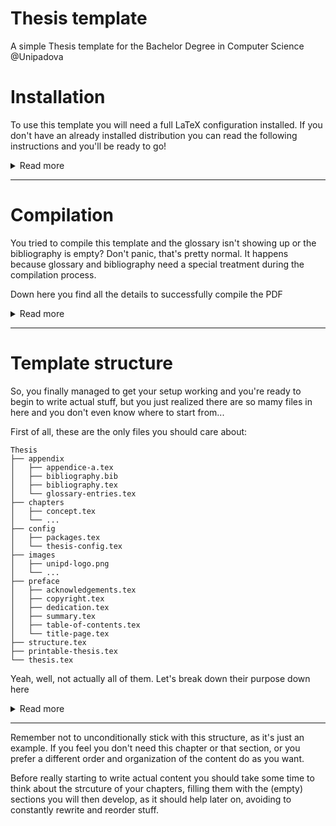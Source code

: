 # Thesis template
A simple Thesis template for the Bachelor Degree in Computer Science @Unipadova

# Installation
To use this template you will need a full LaTeX configuration installed. If you don't have an already installed distribution you can read the following instructions and you'll be ready to go!

<details>
<summary>Read more</summary>

## TeX Live installation
You can use whatever you want to compile your thesis, but one of the most straightforward ways is using TeX Live. It should be available on every platform you use and comes with a lot of packages and tools.

There are downloads for [Windows](https://mirror.ctan.org/systems/texlive/tlnet/install-tl-windows.exe) and [macOS](https://mirror.ctan.org/systems/mac/mactex/MacTeX.pkg), or instead you can install it using your favorite package manager:
```bash
sudo apt install texlive-full
```
```bash
sudo pacman -S texlive-most
```
```bash
sudo dnf install texlive-scheme-full
```
```bash
brew install basictex
```
```powershell
choco install texlive
```

## Configuration for TeX Live
This template is pretty big and complex, hence it requires a lot of specific packages that may not be shipped with your installation of TeX Live by default.

Here's the complete list of packages that you'll need, in order to be able to successfully compile your thesis:
- filecontents
- pdfx
- xcolor
- xmpincl
- caption
- changepage
- csquotes
- emptypage
- epigraph
- nextpage
- eurosym
- layaureo
- listings
- microtype
- mparhack
- relsize
- quoting
- subfig
- booktabs
- glossaries
- glossaries-italian
- glossaries-english
- biber
- biblatex
- babel
- babel-italian
- cm-super
- latexmk

You can install them manually using the TeX Live Manager (have fun!), or using the CLI utility counterpart `tlmgr`

Just copy and paste the following command in your terminal.
```bash
sudo tlmgr update --self
sudo tlmgr update --all
sudo tlmgr install filecontents pdfx xcolor xmpincl caption changepage csquotes emptypage epigraph nextpage eurosym layaureo listings microtype mparhack relsize quoting subfig booktabs glossaries glossaries-italian glossaries-english biber biblatex babel babel-italian cm-super latexmk
```

As you can see `tlmgr` asks for admin rights, so you'll need to use `sudo` on Linux/macOS, while on Windows you have to [open a command prompt instance as admin](https://www.howtogeek.com/194041/how-to-open-the-command-prompt-as-administrator-in-windows-8.1/) and omit the `sudo` at the beginning of the lines.

</details>

---

# Compilation
You tried to compile this template and the glossary isn't showing up or the bibliography is empty? Don't panic, that's pretty normal. It happens because glossary and bibliography need a special treatment during the compilation process.

Down here you find all the details to successfully compile the PDF

<details>
<summary>Read more</summary>

## Latexmk
In order to get the complete PDF of your thesis, with all the rings and bells of glossaries and bibliographies you need to compile using latexmk with the following command:
```bash
latexmk thesis.tex
```

Latexmk is a powerful tool and allows you to do some other interesting stuff too, see `latexmk -help`. Most notably, if something feels wrong in the produced PDF you may want to force a full recompilation, using the `-g` (or the more aggressive `-gg`) option.

## Yeah ok, cool, but I don't want to always compile from the terminal
You can tell your LaTeX editor to compile using latexmk by default.

### VS Code + TeX Workshop extension
This template comes with a [`settings.json`](.vscode/settings.json) file, that sets latexmk as the default command to compile the PDF. Everything should work fine out of the box.

### TeXStudio
Read the first 3 points of [this guide](https://latex.ti.bfh.ch/doc_gettingStarted/configuration/texstudio.html).

</details>

---

# Template structure
So, you finally managed to get your setup working and you're ready to begin to write actual stuff, but you just realized there are so mamy files in here and you don't even know where to start from...

First of all, these are the only files you should care about:
```
Thesis
├── appendix
│   ├── appendice-a.tex
│   ├── bibliography.bib
│   ├── bibliography.tex
│   └── glossary-entries.tex
├── chapters
│   ├── concept.tex
│   └── ...
├── config
│   ├── packages.tex
│   └── thesis-config.tex
├── images
│   ├── unipd-logo.png
│   └── ...
├── preface
│   ├── acknowledgements.tex
│   ├── copyright.tex
│   ├── dedication.tex
│   ├── summary.tex
│   ├── table-of-contents.tex
│   └── title-page.tex
├── structure.tex
├── printable-thesis.tex
└── thesis.tex
```

Yeah, well, not actually all of them. Let's break down their purpose down here

<details>
<summary>Read more</summary>

- `config/thesis-config` is the first file you may want to look into. Don't worry, most of it are just configurations you'll never touch, but you should of course fill the variables on top of it with you personal informations. They will be used to automatically fill some contents
- `config/packages` should be self-explanatory. Just the declaration of all the packages used in the project. Nothing relevant to see here
- `structure` doesn't contain any actual content at all. It just sets down the structure of the document, importing other files in the right order. You may occasionally need to put some new chapters you will write, but apart from that there's not much to do here
- `thesis` is the root file of your thesis. As you can read above it is the only file to compile, in order to get the final PDF. Nothing more to say
- `printable-thesis` is yet another root file. When compiled, this one produces a version that is more fit to be printed as an elegant sweet physical copy, than to be viewed on your favorite PDF reader. It provides asymmetrical margins, chapters openings on the right and no links highlighting
- `preface` groups all those pages you find before the actual chapters:
    - `summary` briefly explains what the thesis is about. You shouldn't spend much effort on this, just look at what's already in there and adapt it to your experience
    - `acknowledgements` should be clear by itself. Just remeber to thank your professor first
    - `dedication` makes a small dedication with famous quote
    - `title-page` declares the structure of the front page. Everything is automatic and the various names, such as your name, you thesis title, your professor etc get filled from those variables you set in `config/thesis-config`. If your thesis has a very long title you may need to slightly adjust some spacing, in order to keep a decent layout
    - `table-of-contents` generates the table of contents. Nothing to see here
    - `copyright` is nothing special, just that blank page with copyright
- `chapters` has the real stuff in it. This is the directory you will spend most of your time in, writing the main content. You will already find some example chapters in there, which are meant to show you how to use the template and to give an example of the structure of a thesis. \
Use file names that reflect the content of the chapter, avoid calling them `chapter-03.tex`. When creating, deleting or modifying chapters remember that you have to put them in `structure.tex` too
- `images` is where the template will look for images, when including one
- `appendix` are the last chapters, such as custom appendix chapters, bibliography and glossary
    - `bibliography.bib` is where you put actual bibliography content
    - `glossary-entries` is where you put your glossary definitions, following the syntax of the example terms
    - `bibliography.tex` is the automatic structure of bibliography. No need to change anything here

</details>

---

Remember not to unconditionally stick with this structure, as it's just an example. If you feel you don't need this chapter or that section, or you prefer a different order and organization of the content do as you want.

Before really starting to write actual content you should take some time to think about the strcuture of your chapters, filling them with the (empty) sections you will then develop, as it should help later on, avoiding to constantly rewrite and reorder stuff.
